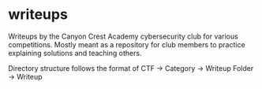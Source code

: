 # writeups
Writeups by the Canyon Crest Academy cybersecurity club for various competitions. Mostly meant as a repository for club members to practice explaining solutions and teaching others.

Directory structure follows the format of CTF -> Category -> Writeup Folder -> Writeup
